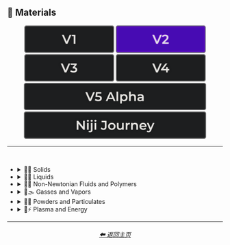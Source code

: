 <h2>🧱 Materials</h2>

<div align="center">

[<img src="/Images/Repo_Parts/Buttons/Version_Buttons/button_version_V1_inactive.webp?raw=true" alt="MidJourney V1" height="64" />](/Pages/MJ_V1/Style_Pages/Sphere/Materials.md)
[<img src="/Images/Repo_Parts/Buttons/Version_Buttons/button_version_V2_active.webp?raw=true" alt="MidJourney V2" height="64" />](/Pages/MJ_V2/Style_Pages/Sphere/Materials.md)
[<img src="/Images/Repo_Parts/Buttons/Version_Buttons/button_version_V3_inactive.webp?raw=true" alt="MidJourney V3" height="64" />](/Pages/MJ_V3/Style_Pages/Sphere/Materials.md)
[<img src="/Images/Repo_Parts/Buttons/Version_Buttons/button_version_V4_inactive.webp?raw=true" alt="MidJourney V4" height="64" />](/Pages/MJ_V4/Style_Pages/Just_The_Style/Materials.md)
<br>
[<img src="/Images/Repo_Parts/Buttons/Version_Buttons/button_version_V5_Alpha_inactive_half.webp?raw=true" alt="MidJourney V5" height="64" />](/Pages/MJ_V5/Style_Pages/Just_The_Style/Materials.md)
[<img src="/Images/Repo_Parts/Buttons/Version_Buttons/button_version_niji_inactive_half.webp?raw=true" alt="Niji Journey" height="64" />](/Pages/Niji_Journey/Style_Pages/Materials.md)

</div>

<hr>
<br>


- <details><summary>🧱💎 Solids</summary><p>

  - <details><summary>🧱🌳 Wood and Paper</summary><p><div align="center">

	| Wooden |
	| :-: |
	| <img src="/Images/MJ_V2/MidJourney_Styles_(sphere)/sphere_wooden.webp?raw=true" width="256" /> |

	<br>

	| Plywood | Particle-Board | Hardboard |
	| :-: | :-: | :-: |
	| <img src="/Images/MJ_V2/MidJourney_Styles_(sphere)/sphere_Plywood.webp?raw=true" width="256" /> | <img src="/Images/MJ_V2/MidJourney_Styles_(sphere)/sphere_Particle-Board.webp?raw=true" width="256" /> | <img src="/Images/MJ_V2/MidJourney_Styles_(sphere)/Wave_14/sphere_Hardboard.webp?raw=true" width="256" /> |

	<br>
	
	| Lumber | Planks | Wooden Planks |
	| :-: | :-: | :-: |
	| <img src="/Images/MJ_V2/MidJourney_Styles_(sphere)/sphere_Lumber.webp?raw=true" width="256" /> | <img src="/Images/MJ_V2/MidJourney_Styles_(sphere)/sphere_Planks.webp?raw=true" width="256" /> | <img src="/Images/MJ_V2/MidJourney_Styles_(sphere)/sphere_WoodenPlanks.webp?raw=true" width="256" /> |

	<br>
	
	| Cork | Sawdust | Nailed-Wood |
	| :-: | :-: | :-: |
	| <img src="/Images/MJ_V2/MidJourney_Styles_(sphere)/sphere_Cork.webp?raw=true" width="256" /> | <img src="/Images/MJ_V2/MidJourney_Styles_(sphere)/sphere_Sawdust.webp?raw=true" width="256" /> | <img src="/Images/MJ_V2/MidJourney_Styles_(sphere)/sphere_Nailed-Wood.webp?raw=true" width="256" /> |
	
	<br>

	| Wood Veneer | Spalting | Petrified Wood |
	| :-: | :-: | :-: |
	| <img src="/Images/MJ_V2/MidJourney_Styles_(sphere)/sphere_Wood_Veneer.webp?raw=true" width="256" /> | <img src="/Images/MJ_V2/MidJourney_Styles_(sphere)/Wave_11/sphere_Spalting.webp?raw=true" width="256" /> | <img src="/Images/MJ_V2/MidJourney_Styles_(sphere)/Wave_12/sphere_Petrified_Wood.webp?raw=true" width="256" /> |

	<br>
	
	| Oak-Wood | Maple-Wood | Acacia-Wood |
	| :-: | :-: | :-: |
	| <img src="/Images/MJ_V2/MidJourney_Styles_(sphere)/sphere_Oak-Wood.webp?raw=true" width="256" /> | <img src="/Images/MJ_V2/MidJourney_Styles_(sphere)/sphere_Maple-Wood.webp?raw=true" width="256" /> | <img src="/Images/MJ_V2/MidJourney_Styles_(sphere)/sphere_Acacia-Wood.webp?raw=true" width="256" /> |
	
	<br>
	
	| Pine-Wood | Cherry-Wood | Birch-Wood |
	| :-: | :-: | :-: |
	| <img src="/Images/MJ_V2/MidJourney_Styles_(sphere)/sphere_Pine-Wood.webp?raw=true" width="256" /> | <img src="/Images/MJ_V2/MidJourney_Styles_(sphere)/sphere_Cherry-Wood.webp?raw=true" width="256" /> | <img src="/Images/MJ_V2/MidJourney_Styles_(sphere)/sphere_Birch-Wood.webp?raw=true" width="256" /> |

	<br>
	
	| Cedar-Wood | Wood-Stain | Wooden Fence |
	| :-: | :-: | :-: |
	| <img src="/Images/MJ_V2/MidJourney_Styles_(sphere)/sphere_Cedar-Wood.webp?raw=true" width="256" /> | <img src="/Images/MJ_V2/MidJourney_Styles_(sphere)/sphere_Wood-Stain.webp?raw=true" width="256" /> | <img src="/Images/MJ_V2/MidJourney_Styles_(sphere)/sphere_WoodenFence.webp?raw=true" width="256" /> |
	
	<br>
	
	| Fiber-Reinforced Composite | Containerboard |
	| :-: | :-: |
	| <img src="/Images/MJ_V2/MidJourney_Styles_(sphere)/Wave_11/sphere_Fiber-Reinforced_Composite.webp?raw=true" width="256" /> | <img src="/Images/MJ_V2/MidJourney_Styles_(sphere)/Wave_11/sphere_Containerboard.webp?raw=true" width="256" /> |

	<br>
	
	| Cardboard | Corrugated Fiberboard | Paperboard |
	| :-: | :-: | :-: |
	| <img src="/Images/MJ_V2/MidJourney_Styles_(sphere)/sphere_Cardboard.webp?raw=true" width="256" /> | <img src="/Images/MJ_V2/MidJourney_Styles_(sphere)/sphere_CorrugatedFiberboard.webp?raw=true" width="256" /> | <img src="/Images/MJ_V2/MidJourney_Styles_(sphere)/sphere_Paperboard.webp?raw=true" width="256" /> |

	<br>
	
	| Cardstock | Paper | Construction Paper |
	| :-: | :-: | :-: |
	| <img src="/Images/MJ_V2/MidJourney_Styles_(sphere)/sphere_Cardstock.webp?raw=true" width="256" /> | <img src="/Images/MJ_V2/MidJourney_Styles_(sphere)/sphere_paper.webp?raw=true" width="256" /> | <img src="/Images/MJ_V2/MidJourney_Styles_(sphere)/sphere_ConstructionPaper.webp?raw=true" width="256" /> |

	<br>

	| Tracing Paper | Glassine | Post-it Note |
	| :-: | :-: | :-: |
	| <img src="/Images/MJ_V2/MidJourney_Styles_(sphere)/Wave_9/sphere_Tracing_Paper.webp?raw=true" width="256" /> | <img src="/Images/MJ_V2/MidJourney_Styles_(sphere)/Wave_9/sphere_Glassine.webp?raw=true" width="256" /> | <img src="/Images/MJ_V2/MidJourney_Styles_(sphere)/Wave_11/sphere_Post-it_Note.webp?raw=true" width="256" /> |

	<br>
	
	| Tissue Paper | Graph Paper | Kraft Paper |
	| :-: | :-: | :-: |
	| <img src="/Images/MJ_V2/MidJourney_Styles_(sphere)/sphere_TissuePaper.webp?raw=true" width="256" /> | <img src="/Images/MJ_V2/MidJourney_Styles_(sphere)/sphere_GraphPaper.webp?raw=true" width="256" /> | <img src="/Images/MJ_V2/MidJourney_Styles_(sphere)/sphere_KraftPaper.webp?raw=true" width="256" /> |

	<br>

	| Tissue | Tissues |
	| :-: | :-: |
	| <img src="/Images/MJ_V2/MidJourney_Styles_(sphere)/Wave_9/sphere_Tissue.webp?raw=true" width="256" /> | <img src="/Images/MJ_V2/MidJourney_Styles_(sphere)/Wave_9/sphere_Tissues.webp?raw=true" width="256" /> |

	<br>

	| Wove Paper | Ingres Paper | Lokta Paper |
	| :-: | :-: | :-: |
	| <img src="/Images/MJ_V2/MidJourney_Styles_(sphere)/Wave_9/sphere_Wove_Paper.webp?raw=true" width="256" /> | <img src="/Images/MJ_V2/MidJourney_Styles_(sphere)/Wave_9/sphere_Ingres_Paper.webp?raw=true" width="256" /> | <img src="/Images/MJ_V2/MidJourney_Styles_(sphere)/Wave_9/sphere_Lokta_Paper.webp?raw=true" width="256" /> |

	<br>
	
	| Washi | Wasli | Vellum |
	| :-: | :-: | :-: |
	| <img src="/Images/MJ_V2/MidJourney_Styles_(sphere)/sphere_Washi.webp?raw=true" width="256" /> | <img src="/Images/MJ_V2/MidJourney_Styles_(sphere)/sphere_Wasli.webp?raw=true" width="256" /> | <img src="/Images/MJ_V2/MidJourney_Styles_(sphere)/Wave_14/sphere_Vellum.webp?raw=true" width="256" /> |

	<br>
	
	| Papyrus | Ancient Egyptian Papyri |
	| :-: | :-: |
	| <img src="/Images/MJ_V2/MidJourney_Styles_(sphere)/sphere_Papyrus.webp?raw=true" width="256" /> | <img src="/Images/MJ_V2/MidJourney_Styles_(sphere)/Wave_12/sphere_Ancient_Egyptian_Papyri.webp?raw=true" width="256" /> |

	<br>

	| Manuscript Paper | Medieval Parchment |
	| :-: | :-: |
	| <img src="/Images/MJ_V2/MidJourney_Styles_(sphere)/sphere_ManuscriptPaper.webp?raw=true" width="256" /> | <img src="/Images/MJ_V2/MidJourney_Styles_(sphere)/sphere_Medieval_Parchment.webp?raw=true" width="256" /> |

	<br>
	
	| Wrapping Paper | Parchment | Parchment Paper |
	| :-: | :-: | :-: |
	| <img src="/Images/MJ_V2/MidJourney_Styles_(sphere)/sphere_WrappingPaper.webp?raw=true" width="256" /> | <img src="/Images/MJ_V2/MidJourney_Styles_(sphere)/sphere_Parchment.webp?raw=true" width="256" /> | <img src="/Images/MJ_V2/MidJourney_Styles_(sphere)/sphere_ParchmentPaper.webp?raw=true" width="256" /> |

	<br>
	
	| Toilet Paper | Paper Towel |
	| :-: | :-: |
	| <img src="/Images/MJ_V2/MidJourney_Styles_(sphere)/sphere_ToiletPaper.webp?raw=true" width="256" /> | <img src="/Images/MJ_V2/MidJourney_Styles_(sphere)/sphere_PaperTowel.webp?raw=true" width="256" /> |

	<br>
	
	| Manila Paper | Manila Folder | Envelope |
	| :-: | :-: | :-: |
	| <img src="/Images/MJ_V2/MidJourney_Styles_(sphere)/sphere_ManilaPaper.webp?raw=true" width="256" /> | <img src="/Images/MJ_V2/MidJourney_Styles_(sphere)/sphere_Manilafolder.webp?raw=true" width="256" /> | <img src="/Images/MJ_V2/MidJourney_Styles_(sphere)/sphere_Envelope.webp?raw=true" width="256" /> |

	<br>
	
	| Security Paper | Rolling Paper | Cotton Paper |
	| :-: | :-: | :-: |
	| <img src="/Images/MJ_V2/MidJourney_Styles_(sphere)/sphere_Security_Paper.webp?raw=true" width="256" /> | <img src="/Images/MJ_V2/MidJourney_Styles_(sphere)/sphere_Rolling_Paper.webp?raw=true" width="256" /> | <img src="/Images/MJ_V2/MidJourney_Styles_(sphere)/sphere_Cotton_Paper.webp?raw=true" width="256" /> |

	<br>
	
	| Hemp Fiber | Hemp Paper | Cellulose |
	| :-: | :-: | :-: |
	| <img src="/Images/MJ_V2/MidJourney_Styles_(sphere)/sphere_HempFiber.webp?raw=true" width="256" /> | <img src="/Images/MJ_V2/MidJourney_Styles_(sphere)/sphere_HempPaper.webp?raw=true" width="256" /> | <img src="/Images/MJ_V2/MidJourney_Styles_(sphere)/sphere_Cellulose.webp?raw=true" width="256" /> |

	<br>
	
	| Plastic-Coated Paper | Tar Paper |
	| :-: | :-: |
	| <img src="/Images/MJ_V2/MidJourney_Styles_(sphere)/sphere_Plastic-CoatedPaper.webp?raw=true" width="256" /> | <img src="/Images/MJ_V2/MidJourney_Styles_(sphere)/sphere_TarPaper.webp?raw=true" width="256" /> |

	| Greaseproof Paper | Seed Paper |
	| :-: | :-: |
	| <img src="/Images/MJ_V2/MidJourney_Styles_(sphere)/Wave_9/sphere_Greaseproof_Paper.webp?raw=true" width="256" /> | <img src="/Images/MJ_V2/MidJourney_Styles_(sphere)/Wave_9/sphere_Seed_Paper.webp?raw=true" width="256" /> |

	</div></p></details>

  - <details><summary>🧱⛱ Soils</summary><p><div align="center">

	| Soil | Dirt | Clay |
	| :-: | :-: | :-: |
	| <img src="/Images/MJ_V2/MidJourney_Styles_(sphere)/sphere_Soil.webp?raw=true" width="256" /> | <img src="/Images/MJ_V2/MidJourney_Styles_(sphere)/sphere_Dirt.webp?raw=true" width="256" /> | <img src="/Images/MJ_V2/MidJourney_Styles_(sphere)/sphere_clay.webp?raw=true" width="256" /> | 
	
	<br>
	
	| Mud | Mud Brick | Dust |
	| :-: | :-: | :-: |
	| <img src="/Images/MJ_V2/MidJourney_Styles_(sphere)/sphere_Mud.webp?raw=true" width="256" /> | <img src="/Images/MJ_V2/MidJourney_Styles_(sphere)/sphere_mudbrick.webp?raw=true" width="256" /> | <img src="/Images/MJ_V2/MidJourney_Styles_(sphere)/sphere_Dust.webp?raw=true" width="256" /> |
	
	<br>
	
	| Sand | Gravel | Silt |
	| :-: | :-: | :-: |
	| <img src="/Images/MJ_V2/MidJourney_Styles_(sphere)/sphere_Sand.webp?raw=true" width="256" /> | <img src="/Images/MJ_V2/MidJourney_Styles_(sphere)/sphere_Gravel.webp?raw=true" width="256" /> | <img src="/Images/MJ_V2/MidJourney_Styles_(sphere)/sphere_Silt.webp?raw=true" width="256" /> |
	
	<br>
	
	| Sandpaper | Podzol | Spodosol |
	| :-: | :-: | :-: |
	| <img src="/Images/MJ_V2/MidJourney_Styles_(sphere)/sphere_Sandpaper.webp?raw=true" width="256" /> | <img src="/Images/MJ_V2/MidJourney_Styles_(sphere)/sphere_Podzol.webp?raw=true" width="256" /> | <img src="/Images/MJ_V2/MidJourney_Styles_(sphere)/sphere_Spodosol.webp?raw=true" width="256" /> |

	<br>

	| Kaolinite |
	| :-: |
	| <img src="/Images/MJ_V2/MidJourney_Styles_(sphere)/Wave_9/sphere_Kaolinite.webp?raw=true" width="256" /> |

	</div></p></details>


  - <details><summary>🧱⛏ Stone and Minerals</summary><p><div align="center">

	| Stone | Cobblestone | Pebbles |
	| :-: | :-: | :-: |
	| <img src="/Images/MJ_V2/MidJourney_Styles_(sphere)/sphere_stone.webp?raw=true" width="256" /> | <img src="/Images/MJ_V2/MidJourney_Styles_(sphere)/sphere_Cobblestone.webp?raw=true" width="256" /> | <img src="/Images/MJ_V2/MidJourney_Styles_(sphere)/sphere_Pebbles.webp?raw=true" width="256" /> |
	
	<br>
	
	| Rock | Rocky | Bedrock |
	| :-: | :-: | :-: |
	| <img src="/Images/MJ_V2/MidJourney_Styles_(sphere)/sphere_Rock.webp?raw=true" width="256" /> | <img src="/Images/MJ_V2/MidJourney_Styles_(sphere)/sphere_Rocky.webp?raw=true" width="256" /> | <img src="/Images/MJ_V2/MidJourney_Styles_(sphere)/sphere_Bedrock.webp?raw=true" width="256" /> |
	
	<br>
	
	| Sandstone | Basalt | Flint |
	| :-: | :-: | :-: |
	| <img src="/Images/MJ_V2/MidJourney_Styles_(sphere)/sphere_Sandstone.webp?raw=true" width="256" /> | <img src="/Images/MJ_V2/MidJourney_Styles_(sphere)/sphere_Basalt.webp?raw=true" width="256" /> | <img src="/Images/MJ_V2/MidJourney_Styles_(sphere)/sphere_Flint.webp?raw=true" width="256" /> |
	
	<br>
	
	| Marble | Gypsum | Borax |
	| :-: | :-: | :-: |
	| <img src="/Images/MJ_V2/MidJourney_Styles_(sphere)/sphere_marble.webp?raw=true" width="256" /> | <img src="/Images/MJ_V2/MidJourney_Styles_(sphere)/sphere_Gypsum.webp?raw=true" width="256" /> | <img src="/Images/MJ_V2/MidJourney_Styles_(sphere)/sphere_Borax.webp?raw=true" width="256" /> |
	
	<br>
	
	| Granite | Diorite | Andesite |
	| :-: | :-: | :-: |
	| <img src="/Images/MJ_V2/MidJourney_Styles_(sphere)/sphere_granite.webp?raw=true" width="256" /> | <img src="/Images/MJ_V2/MidJourney_Styles_(sphere)/sphere_Diorite.webp?raw=true" width="256" /> | <img src="/Images/MJ_V2/MidJourney_Styles_(sphere)/sphere_Andesite.webp?raw=true" width="256" /> |
	
	<br>
	
	| Mineral |
	| :-: |
	| <img src="/Images/MJ_V2/MidJourney_Styles_(sphere)/Wave_13/sphere_Mineral.webp?raw=true" width="256" /> |

	<br>
	
	| Coal | Sulfur | Slag |
	| :-: | :-: | :-: |
	| <img src="/Images/MJ_V2/MidJourney_Styles_(sphere)/sphere_Coal.webp?raw=true" width="256" /> | <img src="/Images/MJ_V2/MidJourney_Styles_(sphere)/sphere_Sulfur.webp?raw=true" width="256" /> | <img src="/Images/MJ_V2/MidJourney_Styles_(sphere)/sphere_Slag.webp?raw=true" width="256" /> |
	
	<br>

	| Slate | Limestone | Sodalime |
	| :-: | :-: | :-: |
	| <img src="/Images/MJ_V2/MidJourney_Styles_(sphere)/Wave_11/sphere_Slate.webp?raw=true" width="256" /> | <img src="/Images/MJ_V2/MidJourney_Styles_(sphere)/Wave_11/sphere_Limestone.webp?raw=true" width="256" /> | <img src="/Images/MJ_V2/MidJourney_Styles_(sphere)/Wave_11/sphere_Sodalime.webp?raw=true" width="256" /> |
	
	<br>
	
	| Quartzite | Travertine | Minium |
	| :-: | :-: | :-: |
	| <img src="/Images/MJ_V2/MidJourney_Styles_(sphere)/Wave_11/sphere_Quartzite.webp?raw=true" width="256" /> | <img src="/Images/MJ_V2/MidJourney_Styles_(sphere)/Wave_11/sphere_Travertine.webp?raw=true" width="256" /> | <img src="/Images/MJ_V2/MidJourney_Styles_(sphere)/Wave_11/sphere_Minium.webp?raw=true" width="256" /> |
	
	<br>
	
	| Chert | Fulgurite | Geyserite |
	| :-: | :-: | :-: |
	| <img src="/Images/MJ_V2/MidJourney_Styles_(sphere)/Wave_11/sphere_Chert.webp?raw=true" width="256" /> | <img src="/Images/MJ_V2/MidJourney_Styles_(sphere)/Wave_11/sphere_Fulgurite.webp?raw=true" width="256" /> | <img src="/Images/MJ_V2/MidJourney_Styles_(sphere)/Wave_11/sphere_Geyserite.webp?raw=true" width="256" /> |
	
	<br>
	
	| Carbon Fiber | Graphene | Carbon Nanotubes |
	| :-: | :-: | :-: |
	| <img src="/Images/MJ_V2/MidJourney_Styles_(sphere)/sphere_Carbonfiber.webp?raw=true" width="256" /> | <img src="/Images/MJ_V2/MidJourney_Styles_(sphere)/sphere_Graphene.webp?raw=true" width="256" /> | <img src="/Images/MJ_V2/MidJourney_Styles_(sphere)/sphere_CarbonNanotubes.webp?raw=true" width="256" /> |

	<br>
	
	| Concrete | Hempcrete | Sidewalk |
	| :-: | :-: | :-: |
	| <img src="/Images/MJ_V2/MidJourney_Styles_(sphere)/sphere_concrete.webp?raw=true" width="256" /> | <img src="/Images/MJ_V2/MidJourney_Styles_(sphere)/sphere_Hempcrete.webp?raw=true" width="256" /> | <img src="/Images/MJ_V2/MidJourney_Styles_(sphere)/sphere_Sidewalk.webp?raw=true" width="256" /> |

	<br>
	
	| Asphalt | Road | Stone Tablet |
	| :-: | :-: | :-: |
	| <img src="/Images/MJ_V2/MidJourney_Styles_(sphere)/sphere_Asphalt.webp?raw=true" width="256" /> | <img src="/Images/MJ_V2/MidJourney_Styles_(sphere)/sphere_Road.webp?raw=true" width="256" /> | <img src="/Images/MJ_V2/MidJourney_Styles_(sphere)/Wave_9/sphere_Stone_Tablet.webp?raw=true" width="256" /> |

	<br>
	
	| Brick | Terracotta | Pottery |
	| :-: | :-: | :-: |
	| <img src="/Images/MJ_V2/MidJourney_Styles_(sphere)/sphere_brick.webp?raw=true" width="256" /> | <img src="/Images/MJ_V2/MidJourney_Styles_(sphere)/sphere_Terracotta.webp?raw=true" width="256" /> | <img src="/Images/MJ_V2/MidJourney_Styles_(sphere)/sphere_pottery.webp?raw=true" width="256" /> |
	
	<br>
	
	| Ceramic | Enamel | Tile |
	| :-: | :-: | :-: |
	| <img src="/Images/MJ_V2/MidJourney_Styles_(sphere)/sphere_ceramic.webp?raw=true" width="256" /> | <img src="/Images/MJ_V2/MidJourney_Styles_(sphere)/sphere_enamel.webp?raw=true" width="256" /> | <img src="/Images/MJ_V2/MidJourney_Styles_(sphere)/sphere_tile.webp?raw=true" width="256" /> |
	
	<br>
	
	| Sheetrock | Plaster | Asbestos |
	| :-: | :-: | :-: |
	| <img src="/Images/MJ_V2/MidJourney_Styles_(sphere)/sphere_Sheetrock.webp?raw=true" width="256" /> | <img src="/Images/MJ_V2/MidJourney_Styles_(sphere)/sphere_Plaster.webp?raw=true" width="256" /> | <img src="/Images/MJ_V2/MidJourney_Styles_(sphere)/sphere_Asbestos.webp?raw=true" width="256" /> |

	<br>
	
	| Vermiculite | Perlite | Fossil |
	| :-: | :-: | :-: |
	| <img src="/Images/MJ_V2/MidJourney_Styles_(sphere)/sphere_Vermiculite.webp?raw=true" width="256" /> | <img src="/Images/MJ_V2/MidJourney_Styles_(sphere)/sphere_Perlite.webp?raw=true" width="256" /> | <img src="/Images/MJ_V2/MidJourney_Styles_(sphere)/Wave_11/sphere_Fossil.webp?raw=true" width="256" /> |

	</div></p></details>


  - <details><summary>🧱🔩 Metal</summary><p><div align="center">

	| Metallic | Metal | Liquid Metal |
	| :-: | :-: | :-: |
	| <img src="/Images/MJ_V2/MidJourney_Styles_(sphere)/sphere_metallic.webp?raw=true" width="256" /> | <img src="/Images/MJ_V2/MidJourney_Styles_(sphere)/sphere_metal.webp?raw=true" width="256" /> | <img src="/Images/MJ_V2/MidJourney_Styles_(sphere)/sphere_Liquid_Metal.webp?raw=true" width="256" /> |
	
	<br>
	
	| Foil | Rusty | Tarnish |
	| :-: | :-: | :-: |
	| <img src="/Images/MJ_V2/MidJourney_Styles_(sphere)/sphere_Foil.webp?raw=true" width="256" /> | <img src="/Images/MJ_V2/MidJourney_Styles_(sphere)/sphere_Rusty.webp?raw=true" width="256" /> | <img src="/Images/MJ_V2/MidJourney_Styles_(sphere)/Wave_10/sphere_Tarnish.webp?raw=true" width="256" /> |
	
	<br>
	
	| Pewter | Copper | Tin |
	| :-: | :-: | :-: |
	| <img src="/Images/MJ_V2/MidJourney_Styles_(sphere)/sphere_pewter.webp?raw=true" width="256" /> | <img src="/Images/MJ_V2/MidJourney_Styles_(sphere)/sphere_copper.webp?raw=true" width="256" /> | <img src="/Images/MJ_V2/MidJourney_Styles_(sphere)/sphere_tin.webp?raw=true" width="256" /> |
	
	<br>
	
	| Aluminum | Brushed Aluminum |
	| :-: | :-: |
	| <img src="/Images/MJ_V2/MidJourney_Styles_(sphere)/sphere_aluminum.webp?raw=true" width="256" /> | <img src="/Images/MJ_V2/MidJourney_Styles_(sphere)/sphere_BrushedAluminum.webp?raw=true" width="256" /> |
	
	<br>

	| Bronze | Brass | Tarnished Brass |
	| :-: | :-: | :-: |
	| <img src="/Images/MJ_V2/MidJourney_Styles_(sphere)/sphere_bronze.webp?raw=true" width="256" /> | <img src="/Images/MJ_V2/MidJourney_Styles_(sphere)/sphere_brass.webp?raw=true" width="256" /> | <img src="/Images/MJ_V2/MidJourney_Styles_(sphere)/Wave_10/sphere_Tarnished_Brass.webp?raw=true" width="256" /> |
	
	<br>
	
	| Iron | Wrought Iron | Damascus |
	| :-: | :-: | :-: |
	| <img src="/Images/MJ_V2/MidJourney_Styles_(sphere)/sphere_iron.webp?raw=true" width="256" /> | <img src="/Images/MJ_V2/MidJourney_Styles_(sphere)/sphere_Wrought_Iron.webp?raw=true" width="256" /> | <img src="/Images/MJ_V2/MidJourney_Styles_(sphere)/sphere_Damascus.webp?raw=true" width="256" /> |
	
	<br>
	
	| Steel | Stainless Steel | Damascus Steel |
	| :-: | :-: | :-: |
	| <img src="/Images/MJ_V2/MidJourney_Styles_(sphere)/sphere_steel.webp?raw=true" width="256" /> | <img src="/Images/MJ_V2/MidJourney_Styles_(sphere)/sphere_StainlessSteel.webp?raw=true" width="256" /> | <img src="/Images/MJ_V2/MidJourney_Styles_(sphere)/sphere_DamascusSteel.webp?raw=true" width="256" /> |
	
	<br>
	
	| Titanium | Anodized Titanium | Damascus Titanium |
	| :-: | :-: | :-: |
	| <img src="/Images/MJ_V2/MidJourney_Styles_(sphere)/sphere_Titanium.webp?raw=true" width="256" /> | <img src="/Images/MJ_V2/MidJourney_Styles_(sphere)/sphere_AnodizedTitanium.webp?raw=true" width="256" /> | <img src="/Images/MJ_V2/MidJourney_Styles_(sphere)/sphere_DamascusTitanium.webp?raw=true" width="256" /> |

	<br>
	
	| Silver | Sterling Silver | Sterling |
	| :-: | :-: | :-: |
	| <img src="/Images/MJ_V2/MidJourney_Styles_(sphere)/sphere_silver.webp?raw=true" width="256" /> | <img src="/Images/MJ_V2/MidJourney_Styles_(sphere)/sphere_SterlingSilver.webp?raw=true" width="256" /> | <img src="/Images/MJ_V2/MidJourney_Styles_(sphere)/sphere_Sterling.webp?raw=true" width="256" /> |
	
	<br>

	| Tarnished Silver |
	| :-: |
	| <img src="/Images/MJ_V2/MidJourney_Styles_(sphere)/Wave_10/sphere_Tarnished_Silver.webp?raw=true" width="256" /> |
	
	<br>

	| Gold | Rose-Gold | Tarnished Gold |
	| :-: | :-: | :-: |
	| <img src="/Images/MJ_V2/MidJourney_Styles_(sphere)/sphere_gold.webp?raw=true" width="256" /> | <img src="/Images/MJ_V2/MidJourney_Styles_(sphere)/sphere_Rose-Gold.webp?raw=true" width="256" /> | <img src="/Images/MJ_V2/MidJourney_Styles_(sphere)/Wave_10/sphere_Tarnished_Gold.webp?raw=true" width="256" /> |
	
	<br>

	| Platinum |
	| :-: |
	| <img src="/Images/MJ_V2/MidJourney_Styles_(sphere)/sphere_platinum.webp?raw=true" width="256" /> |

	<br>
	
	| Chromium | Chrome |
	| :-: | :-: |
	| <img src="/Images/MJ_V2/MidJourney_Styles_(sphere)/sphere_Chromium.webp?raw=true" width="256" /> | <img src="/Images/MJ_V2/MidJourney_Styles_(sphere)/sphere_Chrome.webp?raw=true" width="256" /> |

	<br>

	| Bismuth | Bismuth Crystals |
	| :-: | :-: |
	| <img src="/Images/MJ_V2/MidJourney_Styles_(sphere)/Wave_10/sphere_Bismuth.webp?raw=true" width="256" /> | <img src="/Images/MJ_V2/MidJourney_Styles_(sphere)/Wave_10/sphere_Bismuth_Crystals.webp?raw=true" width="256" /> |
	
	<br>

	| Liquid Bismuth | Melted Bismuth |
	| :-: | :-: |
	| <img src="/Images/MJ_V2/MidJourney_Styles_(sphere)/Wave_12/sphere_Liquid_Bismuth.webp?raw=true" width="256" /> | <img src="/Images/MJ_V2/MidJourney_Styles_(sphere)/Wave_12/sphere_Melted_Bismuth.webp?raw=true" width="256" /> |
	
	<br>

	| Mercury | Mercury Metal |
	| :-: | :-: |
	| <img src="/Images/MJ_V2/MidJourney_Styles_(sphere)/sphere_Mercury.webp?raw=true" width="256" /> | <img src="/Images/MJ_V2/MidJourney_Styles_(sphere)/sphere_MercuryMetal.webp?raw=true" width="256" /> |
	
	<br>
	
	| Molten Mercury | Molten Mercury Metal |
	| :-: | :-: |
	| <img src="/Images/MJ_V2/MidJourney_Styles_(sphere)/sphere_MoltenMercury.webp?raw=true" width="256" /> | <img src="/Images/MJ_V2/MidJourney_Styles_(sphere)/sphere_MoltenMercuryMetal.webp?raw=true" width="256" /> |
	
	<br>
	
	| Gallium | Melted Gallium |
	| :-: | :-: |
	| <img src="/Images/MJ_V2/MidJourney_Styles_(sphere)/sphere_Gallium.webp?raw=true" width="256" /> | <img src="/Images/MJ_V2/MidJourney_Styles_(sphere)/Wave_9/sphere_Melted_Gallium.webp?raw=true" width="256" /> |

	<br>

	| Indium | Melted Indium |
	| :-: | :-: |
	| <img src="/Images/MJ_V2/MidJourney_Styles_(sphere)/Wave_9/sphere_Indium.webp?raw=true" width="256" /> | <img src="/Images/MJ_V2/MidJourney_Styles_(sphere)/Wave_9/sphere_Melted_Indium.webp?raw=true" width="256" /> |

	<br>

	| Magnesium | Zinc |
	| :-: | :-: |
	| <img src="/Images/MJ_V2/MidJourney_Styles_(sphere)/sphere_Magnesium.webp?raw=true" width="256" /> | <img src="/Images/MJ_V2/MidJourney_Styles_(sphere)/sphere_Zinc.webp?raw=true" width="256" /> |

	<br>
	
	| Lead | Tungsten | Cobalt |
	| :-: | :-: | :-: |
	| <img src="/Images/MJ_V2/MidJourney_Styles_(sphere)/sphere_Lead.webp?raw=true" width="256" /> | <img src="/Images/MJ_V2/MidJourney_Styles_(sphere)/sphere_Tungsten.webp?raw=true" width="256" /> | <img src="/Images/MJ_V2/MidJourney_Styles_(sphere)/sphere_Cobalt.webp?raw=true" width="256" /> |
	
	<br>
	
	| Zirconium | Cubic Zirconium |
	| :-: | :-: |
	| <img src="/Images/MJ_V2/MidJourney_Styles_(sphere)/sphere_Zirconium.webp?raw=true" width="256" /> | <img src="/Images/MJ_V2/MidJourney_Styles_(sphere)/sphere_CubicZirconium.webp?raw=true" width="256" /> |
	
	<br>
	
	| Sodium | Potassium | Uranium |
	| :-: | :-: | :-: |
	| <img src="/Images/MJ_V2/MidJourney_Styles_(sphere)/sphere_Sodium.webp?raw=true" width="256" /> | <img src="/Images/MJ_V2/MidJourney_Styles_(sphere)/sphere_Potassium.webp?raw=true" width="256" /> | <img src="/Images/MJ_V2/MidJourney_Styles_(sphere)/sphere_Uranium.webp?raw=true" width="256" /> |

	<br>
	
	| Constantan | Hepatizon | Nichrome |
	| :-: | :-: | :-: |
	| <img src="/Images/MJ_V2/MidJourney_Styles_(sphere)/sphere_Constantan.webp?raw=true" width="256" /> | <img src="/Images/MJ_V2/MidJourney_Styles_(sphere)/sphere_Hepatizon.webp?raw=true" width="256" /> | <img src="/Images/MJ_V2/MidJourney_Styles_(sphere)/sphere_Nichrome.webp?raw=true" width="256" /> |
	
	<br>
	
	| Iron Filings | Copper-Sulfate | Metal Foam |
	| :-: | :-: | :-: |
	| <img src="/Images/MJ_V2/MidJourney_Styles_(sphere)/sphere_IronFilings.webp?raw=true" width="256" /> | <img src="/Images/MJ_V2/MidJourney_Styles_(sphere)/sphere_Copper-Sulfate.webp?raw=true" width="256" /> | <img src="/Images/MJ_V2/MidJourney_Styles_(sphere)/sphere_MetalFoam.webp?raw=true" width="256" /> |
	
	<br>
	
	| Solder | Metallic Fiber | Armature Wire |
	| :-: | :-: | :-: |
	| <img src="/Images/MJ_V2/MidJourney_Styles_(sphere)/sphere_Solder.webp?raw=true" width="256" /> | <img src="/Images/MJ_V2/MidJourney_Styles_(sphere)/sphere_MetallicFiber.webp?raw=true" width="256" /> | <img src="/Images/MJ_V2/MidJourney_Styles_(sphere)/sphere_ArmatureWire.webp?raw=true" width="256" /> |

	<br>

	| Chain | Chain-Link |
	| :-: | :-: |
	| <img src="/Images/MJ_V2/MidJourney_Styles_(sphere)/sphere_Chain.webp?raw=true" width="256" /> | <img src="/Images/MJ_V2/MidJourney_Styles_(sphere)/sphere_Chain-Link.webp?raw=true" width="256" /> |
	
	<br>
	
	| Barbwire |
	| :-: |
	| <img src="/Images/MJ_V2/MidJourney_Styles_(sphere)/sphere_Barbwire.webp?raw=true" width="256" /> |

	<br>

	| Fence | Chicken Wire | Chain-Link Fence |
	| :-: | :-: | :-: |
	| <img src="/Images/MJ_V2/MidJourney_Styles_(sphere)/sphere_Fence.webp?raw=true" width="256" /> | <img src="/Images/MJ_V2/MidJourney_Styles_(sphere)/sphere_ChickenWire.webp?raw=true" width="256" /> | <img src="/Images/MJ_V2/MidJourney_Styles_(sphere)/sphere_Chain-LinkFence.webp?raw=true" width="256" /> |


	</div></p></details>


  - <details><summary>🧱💎 Glass and Crystal</summary><p><div align="center">

	| Glassy | Stained Glass | Stained Glass Windows |
	| :-: | :-: | :-: |
	| <img src="/Images/MJ_V2/MidJourney_Styles_(sphere)/sphere_glassy.webp?raw=true" width="256" /> | <img src="/Images/MJ_V2/MidJourney_Styles_(sphere)/sphere_stainedglass.webp?raw=true" width="256" /> | <img src="/Images/MJ_V2/MidJourney_Styles_(sphere)/sphere_StainedGlassWindows.webp?raw=true" width="256" /> |
	
	<br>
	
	| Seaglass | Obsidian |
	| :-: | :-: |
	| <img src="/Images/MJ_V2/MidJourney_Styles_(sphere)/sphere_Seaglass.webp?raw=true" width="256" /> | <img src="/Images/MJ_V2/MidJourney_Styles_(sphere)/sphere_Obsidian.webp?raw=true" width="256" /> |
	
	<br>

	| Mirror | Mirrored | Hall of Mirrors |
	| :-: | :-: | :-: |
	| <img src="/Images/MJ_V2/MidJourney_Styles_(sphere)/sphere_Mirror.webp?raw=true" width="256" /> | <img src="/Images/MJ_V2/MidJourney_Styles_(sphere)/sphere_Mirrored.webp?raw=true" width="256" /> | <img src="/Images/MJ_V2/MidJourney_Styles_(sphere)/sphere_Hall_of_Mirrors.webp?raw=true" width="256" /> |

	<br>
	
	| Fiberglass | Glass Fiber |
	| :-: | :-: |
	| <img src="/Images/MJ_V2/MidJourney_Styles_(sphere)/sphere_Fiberglass.webp?raw=true" width="256" /> | <img src="/Images/MJ_V2/MidJourney_Styles_(sphere)/sphere_GlassFiber.webp?raw=true" width="256" /> |
	
	<br>
	
	| Glass and Crystals | Crystalline | Borax Crystals |
	| :-: | :-: | :-: |
	| <img src="/Images/MJ_V2/MidJourney_Styles_(sphere)/sphere_GlassandCrystals.webp?raw=true" width="256" /> | <img src="/Images/MJ_V2/MidJourney_Styles_(sphere)/sphere_crystalline.webp?raw=true" width="256" /> | <img src="/Images/MJ_V2/MidJourney_Styles_(sphere)/sphere_BoraxCrystals.webp?raw=true" width="256" /> | 
	
	<br>

	| Diamond | Herkimer Diamond | Amethyst |
	| :-: | :-: | :-: |
	| <img src="/Images/MJ_V2/MidJourney_Styles_(sphere)/sphere_diamond.webp?raw=true" width="256" /> | <img src="/Images/MJ_V2/MidJourney_Styles_(sphere)/sphere_HerkimerDiamond.webp?raw=true" width="256" /> | <img src="/Images/MJ_V2/MidJourney_Styles_(sphere)/sphere_Amethyst.webp?raw=true" width="256" /> |

	<br>

	| Quartz | Smoky Quartz | Milky Quartz |
	| :-: | :-: | :-: |
	| <img src="/Images/MJ_V2/MidJourney_Styles_(sphere)/sphere_Quartz.webp?raw=true" width="256" /> | <img src="/Images/MJ_V2/MidJourney_Styles_(sphere)/sphere_SmokyQuartz.webp?raw=true" width="256" /> | <img src="/Images/MJ_V2/MidJourney_Styles_(sphere)/sphere_MilkyQuartz.webp?raw=true" width="256" /> |

	<br>

	| Rose Quartz | Rutilated Quartz | Sceptred Quartz |
	| :-: | :-: | :-: |
	| <img src="/Images/MJ_V2/MidJourney_Styles_(sphere)/sphere_RoseQuartz.webp?raw=true" width="256" /> | <img src="/Images/MJ_V2/MidJourney_Styles_(sphere)/sphere_RutilatedQuartz.webp?raw=true" width="256" /> | <img src="/Images/MJ_V2/MidJourney_Styles_(sphere)/sphere_SceptredQuartz.webp?raw=true" width="256" /> |

	<br>

	| Ruby | Sapphire | Emerald |
	| :-: | :-: | :-: |
	| <img src="/Images/MJ_V2/MidJourney_Styles_(sphere)/sphere_Ruby.webp?raw=true" width="256" /> | <img src="/Images/MJ_V2/MidJourney_Styles_(sphere)/sphere_Sapphire.webp?raw=true" width="256" /> | <img src="/Images/MJ_V2/MidJourney_Styles_(sphere)/sphere_Emerald.webp?raw=true" width="256" /> |

	<br>

	| Pearl | Citrine | Fluorite |
	| :-: | :-: | :-: |
	| <img src="/Images/MJ_V2/MidJourney_Styles_(sphere)/sphere_Pearl.webp?raw=true" width="256" /> | <img src="/Images/MJ_V2/MidJourney_Styles_(sphere)/sphere_Citrine.webp?raw=true" width="256" /> | <img src="/Images/MJ_V2/MidJourney_Styles_(sphere)/sphere_Fluorite.webp?raw=true" width="256" /> |

	<br>
	
	| Lapis Lazuli | Onyx | Selenite |
	| :-: | :-: | :-: |
	| <img src="/Images/MJ_V2/MidJourney_Styles_(sphere)/sphere_LapisLazuli.webp?raw=true" width="256" /> | <img src="/Images/MJ_V2/MidJourney_Styles_(sphere)/sphere_Onyx.webp?raw=true" width="256" /> | <img src="/Images/MJ_V2/MidJourney_Styles_(sphere)/sphere_Selenite.webp?raw=true" width="256" /> |
	
	<br>
	
	| Jasper | Opal | Opalite |
	| :-: | :-: | :-: |
	| <img src="/Images/MJ_V2/MidJourney_Styles_(sphere)/sphere_Jasper.webp?raw=true" width="256" /> | <img src="/Images/MJ_V2/MidJourney_Styles_(sphere)/sphere_Opal.webp?raw=true" width="256" /> | <img src="/Images/MJ_V2/MidJourney_Styles_(sphere)/sphere_Opalite.webp?raw=true" width="256" /> |
	
	<br>
	
	| Topaz | Agate | Carnelian |
	| :-: | :-: | :-: |
	| <img src="/Images/MJ_V2/MidJourney_Styles_(sphere)/sphere_Topaz.webp?raw=true" width="256" /> | <img src="/Images/MJ_V2/MidJourney_Styles_(sphere)/sphere_Agate.webp?raw=true" width="256" /> | <img src="/Images/MJ_V2/MidJourney_Styles_(sphere)/sphere_Carnelian.webp?raw=true" width="256" /> |
	
	<br>
	
	| Ametrine | Aventurine |
	| :-: | :-: |
	| <img src="/Images/MJ_V2/MidJourney_Styles_(sphere)/sphere_Ametrine.webp?raw=true" width="256" /> | <img src="/Images/MJ_V2/MidJourney_Styles_(sphere)/sphere_Aventurine.webp?raw=true" width="256" /> |

	<br>
	
	| Talc | Talcum Powder | Tridymite |
	| :-: | :-: | :-: |
	| <img src="/Images/MJ_V2/MidJourney_Styles_(sphere)/Wave_11/sphere_Talc.webp?raw=true" width="256" /> | <img src="/Images/MJ_V2/MidJourney_Styles_(sphere)/Wave_11/sphere_Talcum_powder.webp?raw=true" width="256" /> | <img src="/Images/MJ_V2/MidJourney_Styles_(sphere)/Wave_11/sphere_Tridymite.webp?raw=true" width="256" /> |
	
	<br>
	
	| Moganite | Stibnite | Cristobalite |
	| :-: | :-: | :-: |
	| <img src="/Images/MJ_V2/MidJourney_Styles_(sphere)/Wave_11/sphere_Moganite.webp?raw=true" width="256" /> | <img src="/Images/MJ_V2/MidJourney_Styles_(sphere)/Wave_11/sphere_Stibnite.webp?raw=true" width="256" /> | <img src="/Images/MJ_V2/MidJourney_Styles_(sphere)/Wave_11/sphere_Cristobalite.webp?raw=true" width="256" /> |
	
	<br>
	
	| Marcasite | Calomel | Realgar |
	| :-: | :-: | :-: |
	| <img src="/Images/MJ_V2/MidJourney_Styles_(sphere)/Wave_11/sphere_Marcasite.webp?raw=true" width="256" /> | <img src="/Images/MJ_V2/MidJourney_Styles_(sphere)/Wave_11/sphere_Calomel.webp?raw=true" width="256" /> | <img src="/Images/MJ_V2/MidJourney_Styles_(sphere)/Wave_11/sphere_Realgar.webp?raw=true" width="256" /> |
	
	<br>
	
	| Cuprite | Aqeeq | Lechatelierite |
	| :-: | :-: | :-: |
	| <img src="/Images/MJ_V2/MidJourney_Styles_(sphere)/Wave_11/sphere_Cuprite.webp?raw=true" width="256" /> | <img src="/Images/MJ_V2/MidJourney_Styles_(sphere)/Wave_11/sphere_Aqeeq.webp?raw=true" width="256" /> | <img src="/Images/MJ_V2/MidJourney_Styles_(sphere)/Wave_11/sphere_Lechatelierite.webp?raw=true" width="256" /> |
	
	<br>
	
	| Sphalerite | Orpiment | Prasiolite |
	| :-: | :-: | :-: |
	| <img src="/Images/MJ_V2/MidJourney_Styles_(sphere)/Wave_11/sphere_Sphalerite.webp?raw=true" width="256" /> | <img src="/Images/MJ_V2/MidJourney_Styles_(sphere)/Wave_11/sphere_Orpiment.webp?raw=true" width="256" /> | <img src="/Images/MJ_V2/MidJourney_Styles_(sphere)/Wave_11/sphere_Prasiolite.webp?raw=true" width="256" /> |
	
	<br>
	
	| Chrysoprase | Chalcedony |
	| :-: | :-: |
	| <img src="/Images/MJ_V2/MidJourney_Styles_(sphere)/Wave_11/sphere_Chrysoprase.webp?raw=true" width="256" /> | <img src="/Images/MJ_V2/MidJourney_Styles_(sphere)/Wave_11/sphere_Chalcedony.webp?raw=true" width="256" /> |
	
	<br>
	
	| Jewelry | Colloidal Crystal |
	| :-: | :-: |
	| <img src="/Images/MJ_V2/MidJourney_Styles_(sphere)/sphere_Jewelry.webp?raw=true" width="256" /> | <img src="/Images/MJ_V2/MidJourney_Styles_(sphere)/sphere_ColloidalCrystal.webp?raw=true" width="256" /> |

	</div></p></details>


  - <details><summary>🧱🧶 Cloth</summary><p><div align="center">

	| Cloth | Cotton | Polyester |
	| :-: | :-: | :-: |
	| <img src="/Images/MJ_V2/MidJourney_Styles_(sphere)/sphere_cloth.webp?raw=true" width="256" /> | <img src="/Images/MJ_V2/MidJourney_Styles_(sphere)/sphere_Cotton.webp?raw=true" width="256" /> | <img src="/Images/MJ_V2/MidJourney_Styles_(sphere)/sphere_Polyester.webp?raw=true" width="256" /> |
	
	<br>
	
	| Twine | Cashmere |
	| :-: | :-: |
	| <img src="/Images/MJ_V2/MidJourney_Styles_(sphere)/sphere_Twine.webp?raw=true" width="256" /> | <img src="/Images/MJ_V2/MidJourney_Styles_(sphere)/sphere_Cashmere.webp?raw=true" width="256" /> |
	
	<br>

	| Silk | Satin |
	| :-: | :-: |
	| <img src="/Images/MJ_V2/MidJourney_Styles_(sphere)/sphere_Silk.webp?raw=true" width="256" /> | <img src="/Images/MJ_V2/MidJourney_Styles_(sphere)/Wave_9/sphere_Satin.webp?raw=true" width="256" /> |

	<br>
	
	| Denim | Khaki |
	| :-: | :-: |
	| <img src="/Images/MJ_V2/MidJourney_Styles_(sphere)/sphere_Denim.webp?raw=true" width="256" /> | <img src="/Images/MJ_V2/MidJourney_Styles_(sphere)/sphere_Khaki.webp?raw=true" width="256" /> |
	
	<br>
	
	| Leather | Felt | Felt Cloth |
	| :-: | :-: | :-: |
	| <img src="/Images/MJ_V2/MidJourney_Styles_(sphere)/sphere_Leather.webp?raw=true" width="256" /> | <img src="/Images/MJ_V2/MidJourney_Styles_(sphere)/sphere_felt.webp?raw=true" width="256" /> | <img src="/Images/MJ_V2/MidJourney_Styles_(sphere)/sphere_feltcloth.webp?raw=true" width="256" /> |

	<br>
	
	| Linen | Velvet | Corduroy |
	| :-: | :-: | :-: |
	| <img src="/Images/MJ_V2/MidJourney_Styles_(sphere)/sphere_Linen.webp?raw=true" width="256" /> | <img src="/Images/MJ_V2/MidJourney_Styles_(sphere)/sphere_Velvet.webp?raw=true" width="256" /> | <img src="/Images/MJ_V2/MidJourney_Styles_(sphere)/sphere_Corduroy.webp?raw=true" width="256" /> |

	<br>

	| Microfiber | Fibers | Memory Foam |
	| :-: | :-: | :-: |
	| <img src="/Images/MJ_V2/MidJourney_Styles_(sphere)/sphere_Microfiber.webp?raw=true" width="256" /> | <img src="/Images/MJ_V2/MidJourney_Styles_(sphere)/sphere_Fibers.webp?raw=true" width="256" /> | <img src="/Images/MJ_V2/MidJourney_Styles_(sphere)/sphere_MemoryFoam.webp?raw=true" width="256" /> |	

	<br>

	| Nylon | Polyamide | Spandex |
	| :-: | :-: | :-: |
	| <img src="/Images/MJ_V2/MidJourney_Styles_(sphere)/sphere_Nylon.webp?raw=true" width="256" /> | <img src="/Images/MJ_V2/MidJourney_Styles_(sphere)/sphere_Polyamide.webp?raw=true" width="256" /> | <img src="/Images/MJ_V2/MidJourney_Styles_(sphere)/sphere_Spandex.webp?raw=true" width="256" /> |
	
	<br>
	
	| Kevlar | Rayon | Lyocell |
	| :-: | :-: | :-: |
	| <img src="/Images/MJ_V2/MidJourney_Styles_(sphere)/sphere_Kevlar.webp?raw=true" width="256" /> | <img src="/Images/MJ_V2/MidJourney_Styles_(sphere)/sphere_Rayon.webp?raw=true" width="256" /> | <img src="/Images/MJ_V2/MidJourney_Styles_(sphere)/sphere_Lyocell.webp?raw=true" width="256" /> |
	
	<br>

	| Cordura | Lurex | Nomex |
	| :-: | :-: | :-: |
	| <img src="/Images/MJ_V2/MidJourney_Styles_(sphere)/sphere_Cordura.webp?raw=true" width="256" /> | <img src="/Images/MJ_V2/MidJourney_Styles_(sphere)/sphere_Lurex.webp?raw=true" width="256" /> | <img src="/Images/MJ_V2/MidJourney_Styles_(sphere)/sphere_Nomex.webp?raw=true" width="256" /> |
	
	<br>
	
	| Rolag | Roving | Lurex |
	| :-: | :-: | :-: |
	| <img src="/Images/MJ_V2/MidJourney_Styles_(sphere)/Wave_14/sphere_Rolag.webp?raw=true" width="256" /> | <img src="/Images/MJ_V2/MidJourney_Styles_(sphere)/Wave_14/sphere_Roving.webp?raw=true" width="256" /> | <img src="/Images/MJ_V2/MidJourney_Styles_(sphere)/Wave_14/sphere_Lurex.webp?raw=true" width="256" /> |
	
	<br>
	
	| Swanskin Cloth | Tansukh Cloth |
	| :-: | :-: |
	| <img src="/Images/MJ_V2/MidJourney_Styles_(sphere)/Wave_14/sphere_Swanskin_Cloth.webp?raw=true" width="256" /> | <img src="/Images/MJ_V2/MidJourney_Styles_(sphere)/Wave_14/sphere_Tansukh_Cloth.webp?raw=true" width="256" /> |
	
	<br>
	
	| Jute Cloth | Barkcloth |
	| :-: | :-: |
	| <img src="/Images/MJ_V2/MidJourney_Styles_(sphere)/Wave_14/sphere_Jute_Cloth.webp?raw=true" width="256" /> | <img src="/Images/MJ_V2/MidJourney_Styles_(sphere)/Wave_14/sphere_Barkcloth.webp?raw=true" width="256" /> |

	<br>
	
	| Quilt | Blanket | Pillow |
	| :-: | :-: | :-: |
	| <img src="/Images/MJ_V2/MidJourney_Styles_(sphere)/sphere_quilt.webp?raw=true" width="256" /> | <img src="/Images/MJ_V2/MidJourney_Styles_(sphere)/sphere_Blanket.webp?raw=true" width="256" /> | <img src="/Images/MJ_V2/MidJourney_Styles_(sphere)/sphere_Pillow.webp?raw=true" width="256" /> |
	
	<br>
	
	| Lint | Cushion | Pin Cushion |
	| :-: | :-: | :-: |
	| <img src="/Images/MJ_V2/MidJourney_Styles_(sphere)/sphere_Lint.webp?raw=true" width="256" /> | <img src="/Images/MJ_V2/MidJourney_Styles_(sphere)/sphere_Cushion.webp?raw=true" width="256" /> | <img src="/Images/MJ_V2/MidJourney_Styles_(sphere)/sphere_PinCushion.webp?raw=true" width="256" /> |
	
	<br>

	| Rug | Carpet |
	| :-: | :-: |
	| <img src="/Images/MJ_V2/MidJourney_Styles_(sphere)/sphere_rug.webp?raw=true" width="256" /> | <img src="/Images/MJ_V2/MidJourney_Styles_(sphere)/sphere_carpet.webp?raw=true" width="256" /> |

	<br>
	
	| Persian Rug | Qom Rug |
	| :-: | :-: |
	| <img src="/Images/MJ_V2/MidJourney_Styles_(sphere)/Wave_14/sphere_Persian_Rug.webp?raw=true" width="256" /> | <img src="/Images/MJ_V2/MidJourney_Styles_(sphere)/Wave_14/sphere_Qom_Rug.webp?raw=true" width="256" /> |

	<br>

	| Yarn | Knitted | Crochet |
	| :-: | :-: | :-: |
	| <img src="/Images/MJ_V2/MidJourney_Styles_(sphere)/sphere_yarn.webp?raw=true" width="256" /> | <img src="/Images/MJ_V2/MidJourney_Styles_(sphere)/sphere_knitted.webp?raw=true" width="256" /> | <img src="/Images/MJ_V2/MidJourney_Styles_(sphere)/sphere_crochet.webp?raw=true" width="256" /> |
	
	<br>

	| Cross Stich | Needle Point | Embroidery |
	| :-: | :-: | :-: |
	| <img src="/Images/MJ_V2/MidJourney_Styles_(sphere)/sphere_crossstich.webp?raw=true" width="256" /> | <img src="/Images/MJ_V2/MidJourney_Styles_(sphere)/sphere_needlepoint.webp?raw=true" width="256" /> | <img src="/Images/MJ_V2/MidJourney_Styles_(sphere)/sphere_embroidery.webp?raw=true" width="256" /> |
	
	<br>

	| Applique | Lace | Macrame |
	| :-: | :-: | :-: |
	| <img src="/Images/MJ_V2/MidJourney_Styles_(sphere)/sphere_applique.webp?raw=true" width="256" /> | <img src="/Images/MJ_V2/MidJourney_Styles_(sphere)/sphere_lace.webp?raw=true" width="256" /> | <img src="/Images/MJ_V2/MidJourney_Styles_(sphere)/sphere_macrame.webp?raw=true" width="256" /> |

	<br>
	
	| Patch | Sewing | Sewen |
	| :-: | :-: | :-: |
	| <img src="/Images/MJ_V2/MidJourney_Styles_(sphere)/sphere_patch.webp?raw=true" width="256" /> | <img src="/Images/MJ_V2/MidJourney_Styles_(sphere)/sphere_Sewing.webp?raw=true" width="256" /> | <img src="/Images/MJ_V2/MidJourney_Styles_(sphere)/sphere_sewen.webp?raw=true" width="256" /> |
	
	<br>
	
	| Weave | Weaving | Quilling |
	| :-: | :-: | :-: |
	| <img src="/Images/MJ_V2/MidJourney_Styles_(sphere)/sphere_weave.webp?raw=true" width="256" /> | <img src="/Images/MJ_V2/MidJourney_Styles_(sphere)/Wave_14/sphere_Weaving.webp?raw=true" width="256" /> | <img src="/Images/MJ_V2/MidJourney_Styles_(sphere)/Wave_14/sphere_Quilling.webp?raw=true" width="256" /> |

	<br>

	| Net | Netting |
	| :-: | :-: |
	| <img src="/Images/MJ_V2/MidJourney_Styles_(sphere)/sphere_Net.webp?raw=true" width="256" /> | <img src="/Images/MJ_V2/MidJourney_Styles_(sphere)/sphere_Netting.webp?raw=true" width="256" /> |

	<br>
	
	| Spider Web |
	| :-: |
	| <img src="/Images/MJ_V2/MidJourney_Styles_(sphere)/sphere_SpiderWeb.webp?raw=true" width="256" /> |

	</div></p></details>


  - <details><summary>🧱🥤 Plastic and Foam</summary><p><div align="center">

	| Plastic | Polyimide |
	| :-: | :-: |
	| <img src="/Images/MJ_V2/MidJourney_Styles_(sphere)/sphere_plastic.webp?raw=true" width="256" /> | <img src="/Images/MJ_V2/MidJourney_Styles_(sphere)/sphere_Polyimide.webp?raw=true" width="256" /> |
	
	<br>
	
	| Shrink Wrap | Plastic Wrap | Cling Wrap |
	| :-: | :-: | :-: |
	| <img src="/Images/MJ_V2/MidJourney_Styles_(sphere)/sphere_ShrinkWrap.webp?raw=true" width="256" /> | <img src="/Images/MJ_V2/MidJourney_Styles_(sphere)/sphere_PlasticWrap.webp?raw=true" width="256" /> | <img src="/Images/MJ_V2/MidJourney_Styles_(sphere)/sphere_ClingWrap.webp?raw=true" width="256" /> |
	
	<br>
	
	| Polyurethane | Polyethylene | Polyvinyl |
	| :-: | :-: | :-: |
	| <img src="/Images/MJ_V2/MidJourney_Styles_(sphere)/sphere_Polyurethane.webp?raw=true" width="256" /> | <img src="/Images/MJ_V2/MidJourney_Styles_(sphere)/sphere_Polyethylene.webp?raw=true" width="256" /> | <img src="/Images/MJ_V2/MidJourney_Styles_(sphere)/sphere_Polyvinyl.webp?raw=true" width="256" /> |
	
	<br>
	
	| Polypropylene | Teflon | Melamine |
	| :-: | :-: | :-: |
	| <img src="/Images/MJ_V2/MidJourney_Styles_(sphere)/sphere_Teflon.webp?raw=true" width="256" /> | <img src="/Images/MJ_V2/MidJourney_Styles_(sphere)/sphere_Polypropylene.webp?raw=true" width="256" /> | <img src="/Images/MJ_V2/MidJourney_Styles_(sphere)/Wave_11/sphere_Melamine.webp?raw=true" width="256" /> |

	<br>
	
	| Styrofoam | Foam | Bubble Wrap |
	| :-: | :-: | :-: |
	| <img src="/Images/MJ_V2/MidJourney_Styles_(sphere)/sphere_styrofoam.webp?raw=true" width="256" /> | <img src="/Images/MJ_V2/MidJourney_Styles_(sphere)/sphere_Foam.webp?raw=true" width="256" /> | <img src="/Images/MJ_V2/MidJourney_Styles_(sphere)/Wave_11/sphere_Bubble_Wrap.webp?raw=true" width="256" /> |

	<br>

	| PLA | Polylactic-Acid |
	| :-: | :-: |
	| <img src="/Images/MJ_V2/MidJourney_Styles_(sphere)/Wave_9/sphere_PLA.webp?raw=true" width="256" /> | <img src="/Images/MJ_V2/MidJourney_Styles_(sphere)/Wave_9/sphere_Polylactic-Acid.webp?raw=true" width="256" /> |
	
	<br>
	
	| ABS | Acrylonitrile-Butadiene-Styrene |
	| :-: | :-: |
	| <img src="/Images/MJ_V2/MidJourney_Styles_(sphere)/Wave_9/sphere_ABS.webp?raw=true" width="256" /> | <img src="/Images/MJ_V2/MidJourney_Styles_(sphere)/Wave_9/sphere_Acrylonitrile-Butadiene-Styrene.webp?raw=true" width="256" /> |
	
	<br>
	
	| PETG | Polyethylene-Terephthalate-Glycol |
	| :-: | :-: |
	| <img src="/Images/MJ_V2/MidJourney_Styles_(sphere)/Wave_9/sphere_PETG.webp?raw=true" width="256" /> | <img src="/Images/MJ_V2/MidJourney_Styles_(sphere)/Wave_9/sphere_Polyethylene-Terephthalate-Glycol.webp?raw=true" width="256" /> |
	
	<br>
	
	| TPE | Thermoplastic-Elastomer |
	| :-: | :-: |
	| <img src="/Images/MJ_V2/MidJourney_Styles_(sphere)/Wave_9/sphere_TPE.webp?raw=true" width="256" /> | <img src="/Images/MJ_V2/MidJourney_Styles_(sphere)/Wave_9/sphere_Thermoplastic-Elastomer.webp?raw=true" width="256" /> |
	
	<br>
	
	| TPU | Thermoplastic-Polyurethane |
	| :-: | :-: |
	| <img src="/Images/MJ_V2/MidJourney_Styles_(sphere)/Wave_9/sphere_TPU.webp?raw=true" width="256" /> | <img src="/Images/MJ_V2/MidJourney_Styles_(sphere)/Wave_9/sphere_Thermoplastic-Polyurethane.webp?raw=true" width="256" /> |
	
	<br>
	
	| PVA | Polyvinyl-Alcohol |
	| :-: | :-: |
	| <img src="/Images/MJ_V2/MidJourney_Styles_(sphere)/Wave_9/sphere_PVA.webp?raw=true" width="256" /> | <img src="/Images/MJ_V2/MidJourney_Styles_(sphere)/Wave_9/sphere_Polyvinyl-Alcohol.webp?raw=true" width="256" /> |
	
	<br>
	
	| ASA | Acrylonitrile-Styrene-Acrylate |
	| :-: | :-: |
	| <img src="/Images/MJ_V2/MidJourney_Styles_(sphere)/Wave_9/sphere_ASA.webp?raw=true" width="256" /> | <img src="/Images/MJ_V2/MidJourney_Styles_(sphere)/Wave_9/sphere_Acrylonitrile-Styrene-Acrylate.webp?raw=true" width="256" /> |
	
	<br>
	
	| PMMA | Poly-Methyl-Methacrylate |
	| :-: | :-: |
	| <img src="/Images/MJ_V2/MidJourney_Styles_(sphere)/Wave_9/sphere_PMMA.webp?raw=true" width="256" /> | <img src="/Images/MJ_V2/MidJourney_Styles_(sphere)/Wave_9/sphere_Poly-Methyl-Methacrylate.webp?raw=true" width="256" /> |

	</div></p></details>


  - <details><summary>🧱🧤 Rubber</summary><p><div align="center">

	| Rubber | Latex | Nitrile |
	| :-: | :-: | :-: |
	| <img src="/Images/MJ_V2/MidJourney_Styles_(sphere)/sphere_Rubber.webp?raw=true" width="256" /> | <img src="/Images/MJ_V2/MidJourney_Styles_(sphere)/sphere_latex.webp?raw=true" width="256" /> | <img src="/Images/MJ_V2/MidJourney_Styles_(sphere)/sphere_Nitrile.webp?raw=true" width="256" /> |
	
	<br>
	
	| Vinyl | Silicone | Linoleum |
	| :-: | :-: | :-: |
	| <img src="/Images/MJ_V2/MidJourney_Styles_(sphere)/sphere_Vinyl.webp?raw=true" width="256" /> | <img src="/Images/MJ_V2/MidJourney_Styles_(sphere)/sphere_Silicone.webp?raw=true" width="256" /> | <img src="/Images/MJ_V2/MidJourney_Styles_(sphere)/sphere_Linoleum.webp?raw=true" width="256" /> |
	
	<br>
	
	| Arborite | Formica | Sandarac |
	| :-: | :-: | :-: |
	| <img src="/Images/MJ_V2/MidJourney_Styles_(sphere)/Wave_11/sphere_Arborite.webp?raw=true" width="256" /> | <img src="/Images/MJ_V2/MidJourney_Styles_(sphere)/Wave_11/sphere_Formica.webp?raw=true" width="256" /> | <img src="/Images/MJ_V2/MidJourney_Styles_(sphere)/Wave_11/sphere_Sandarac.webp?raw=true" width="256" /> |

	</div></p></details>

  - <details><summary>🧱🍮 Gelatinous and Spongy</summary><p><div align="center">

	| Gel | Aerogel | Softgel |
	| :-: | :-: | :-: |
	| <img src="/Images/MJ_V2/MidJourney_Styles_(sphere)/sphere_Gel.webp?raw=true" width="256" /> | <img src="/Images/MJ_V2/MidJourney_Styles_(sphere)/sphere_Aerogel.webp?raw=true" width="256" /> | <img src="/Images/MJ_V2/MidJourney_Styles_(sphere)/sphere_Softgel.webp?raw=true" width="256" /> |
	
	<br>
	
	| Silica Gel | Ballistic Gel | Ballistic Foam |
	| :-: | :-: | :-: |
	| <img src="/Images/MJ_V2/MidJourney_Styles_(sphere)/sphere_SilicaGel.webp?raw=true" width="256" /> | <img src="/Images/MJ_V2/MidJourney_Styles_(sphere)/sphere_BallisticGel.webp?raw=true" width="256" /> | <img src="/Images/MJ_V2/MidJourney_Styles_(sphere)/sphere_BallisticFoam.webp?raw=true" width="256" /> |
	
	<br>
	
	| Gelatinous | Sponge | Spongy |
	| :-: | :-: | :-: |
	| <img src="/Images/MJ_V2/MidJourney_Styles_(sphere)/Wave_11/sphere_Gelatinous.webp?raw=true" width="256" /> | <img src="/Images/MJ_V2/MidJourney_Styles_(sphere)/sphere_Sponge.webp?raw=true" width="256" /> | <img src="/Images/MJ_V2/MidJourney_Styles_(sphere)/sphere_Spongy.webp?raw=true" width="256" /> |

	</div></p></details>

  - <details><summary>🧱🕯 Wax</summary><p><div align="center">

	| Wax | Wax Paper | Shellac |
	| :-: | :-: | :-: |
	| <img src="/Images/MJ_V2/MidJourney_Styles_(sphere)/sphere_wax.webp?raw=true" width="256" /> | <img src="/Images/MJ_V2/MidJourney_Styles_(sphere)/sphere_WaxPaper.webp?raw=true" width="256" /> | <img src="/Images/MJ_V2/MidJourney_Styles_(sphere)/sphere_Shellac.webp?raw=true" width="256" /> |
	
	<br>
	
	| Carnauba Wax | Candelilla Wax | Paraffin Wax |
	| :-: | :-: | :-: |
	| <img src="/Images/MJ_V2/MidJourney_Styles_(sphere)/sphere_CarnaubaWax.webp?raw=true" width="256" /> | <img src="/Images/MJ_V2/MidJourney_Styles_(sphere)/sphere_CandelillaWax.webp?raw=true" width="256" /> | <img src="/Images/MJ_V2/MidJourney_Styles_(sphere)/sphere_ParaffinWax.webp?raw=true" width="256" /> |

	</div></p></details>


  - <details><summary>🧱🧊 Ice and Snow</summary><p><div align="center">

	| Ice | Blue-Ice | Dry Ice |
	| :-: | :-: | :-: |
	| <img src="/Images/MJ_V2/MidJourney_Styles_(sphere)/sphere_ice.webp?raw=true" width="256" /> | <img src="/Images/MJ_V2/MidJourney_Styles_(sphere)/sphere_Blue-Ice.webp?raw=true" width="256" /> | <img src="/Images/MJ_V2/MidJourney_Styles_(sphere)/sphere_DryIce.webp?raw=true" width="256" /> |
	
	<br>
	
	| Snow | Snowflake |
	| :-: | :-: |
	| <img src="/Images/MJ_V2/MidJourney_Styles_(sphere)/sphere_Snow.webp?raw=true" width="256" /> | <img src="/Images/MJ_V2/MidJourney_Styles_(sphere)/sphere_Snowflake.webp?raw=true" width="256" /> |
	</div></p></details>

  - <details><summary>🧱🐱 Hair and Fur</summary><p><div align="center">

	| Hair | Hairy |
	| :-: | :-: |
	| <img src="/Images/MJ_V2/MidJourney_Styles_(sphere)/Wave_11/sphere_Hair.webp?raw=true" width="256" /> | <img src="/Images/MJ_V2/MidJourney_Styles_(sphere)/sphere_Hairy.webp?raw=true" width="256" /> |
		
	<br>
	
	| Short Hair | Long Hair | Flowing Hair |
	| :-: | :-: | :-: |
	| <img src="/Images/MJ_V2/MidJourney_Styles_(sphere)/sphere_Short_Hair.webp?raw=true" width="256" /> | <img src="/Images/MJ_V2/MidJourney_Styles_(sphere)/sphere_Long_Hair.webp?raw=true" width="256" /> | <img src="/Images/MJ_V2/MidJourney_Styles_(sphere)/sphere_Flowing_Hair.webp?raw=true" width="256" /> |
	
	<br>
	
	| Straight Hair | Wavy Hair | Curly Hair |
	| :-: | :-: | :-: |
	| <img src="/Images/MJ_V2/MidJourney_Styles_(sphere)/sphere_Straight_Hair.webp?raw=true" width="256" /> | <img src="/Images/MJ_V2/MidJourney_Styles_(sphere)/sphere_Wavy_Hair.webp?raw=true" width="256" /> | <img src="/Images/MJ_V2/MidJourney_Styles_(sphere)/sphere_Curly_Hair.webp?raw=true" width="256" /> |

	<br>

	| Hairstyle | Afro | Mohawk |
	| :-: | :-: | :-: |
	| <img src="/Images/MJ_V2/MidJourney_Styles_(sphere)/Wave_14/sphere_Hairstyle.webp?raw=true" width="256" /> | <img src="/Images/MJ_V2/MidJourney_Styles_(sphere)/Wave_14/sphere_Afro.webp?raw=true" width="256" /> | <img src="/Images/MJ_V2/MidJourney_Styles_(sphere)/Wave_14/sphere_Mohawk.webp?raw=true" width="256" /> |
	
	<br>
	
	| Fur | Furry |
	| :-: | :-: |
	| <img src="/Images/MJ_V2/MidJourney_Styles_(sphere)/Wave_11/sphere_Fur.webp?raw=true" width="256" /> | <img src="/Images/MJ_V2/MidJourney_Styles_(sphere)/sphere_Furry.webp?raw=true" width="256" /> |

	<br>
	
	| Fuzz | Fuzzy |
	| :-: | :-: |
	| <img src="/Images/MJ_V2/MidJourney_Styles_(sphere)/sphere_Fuzz.webp?raw=true" width="256" /> | <img src="/Images/MJ_V2/MidJourney_Styles_(sphere)/Wave_12/sphere_Fuzzy.webp?raw=true" width="256" /> |
	
	<br>

	| Feathers | Feathery |
	| :-: | :-: |
	| <img src="/Images/MJ_V2/MidJourney_Styles_(sphere)/sphere_Feathers.webp?raw=true" width="256" /> | <img src="/Images/MJ_V2/MidJourney_Styles_(sphere)/Wave_12/sphere_Feathery.webp?raw=true" width="256" /> |

	<br>
	
	| Eyebrows | Unibrow |
	| :-: | :-: |
	| <img src="/Images/MJ_V2/MidJourney_Styles_(sphere)/sphere_Eyebrows.webp?raw=true" width="256" /> | <img src="/Images/MJ_V2/MidJourney_Styles_(sphere)/sphere_Unibrow.webp?raw=true" width="256" /> |

	<br>
	
	| Beard | Mustache |
	| :-: | :-: |
	| <img src="/Images/MJ_V2/MidJourney_Styles_(sphere)/sphere_Beard.webp?raw=true" width="256" /> | <img src="/Images/MJ_V2/MidJourney_Styles_(sphere)/sphere_Mustache.webp?raw=true" width="256" /> |
	
	<br>
	
	| Bear Fur | Cow Fur |
	| :-: | :-: |
	| <img src="/Images/MJ_V2/MidJourney_Styles_(sphere)/Wave_11/sphere_Bear_Fur.webp?raw=true" width="256" /> | <img src="/Images/MJ_V2/MidJourney_Styles_(sphere)/Wave_11/sphere_Cow_Fur.webp?raw=true" width="256" /> |

	<br>
	
	| Dust-Bunny |
	| :-: |
	| <img src="/Images/MJ_V2/MidJourney_Styles_(sphere)/sphere_Dust-Bunny.webp?raw=true" width="256" /> |

	</div></p></details>


  - <details><summary>🧱 Other Solids</summary><p><div align="center">

	| Material |
	| :-: |
	| <img src="/Images/MJ_V2/MidJourney_Styles_(sphere)/Wave_13/sphere_Material.webp?raw=true" width="256" /> |
	
	<br>

	| Amber | Ivory | Bone |
	| :-: | :-: | :-: |
	| <img src="/Images/MJ_V2/MidJourney_Styles_(sphere)/sphere_Amber.webp?raw=true" width="256" /> | <img src="/Images/MJ_V2/MidJourney_Styles_(sphere)/sphere_ivory.webp?raw=true" width="256" /> | <img src="/Images/MJ_V2/MidJourney_Styles_(sphere)/sphere_Bone.webp?raw=true" width="256" /> | 
	
	<br>
	
	| Fibrin | Collagen |
	| :-: | :-: |
	| <img src="/Images/MJ_V2/MidJourney_Styles_(sphere)/Wave_14/sphere_Fibrin.webp?raw=true" width="256" /> | <img src="/Images/MJ_V2/MidJourney_Styles_(sphere)/Wave_14/sphere_Collagen.webp?raw=true" width="256" /> |

	<br>
	
	| Inlay | Trash |
	| :-: | :-: |
	| <img src="/Images/MJ_V2/MidJourney_Styles_(sphere)/sphere_inlay.webp?raw=true" width="256" /> | <img src="/Images/MJ_V2/MidJourney_Styles_(sphere)/sphere_Trash.webp?raw=true" width="256" /> |

	<br>

	| Googly Eyes |
	| :-: |
	| <img src="/Images/MJ_V2/MidJourney_Styles_(sphere)/sphere_GooglyEyes.webp?raw=true" width="256" /> |
	
	<br>

	| Pellets | Filament |
	| :-: | :-: |
	| <img src="/Images/MJ_V2/MidJourney_Styles_(sphere)/Wave_14/sphere_Pellets.webp?raw=true" width="256" /> | <img src="/Images/MJ_V2/MidJourney_Styles_(sphere)/Wave_11/sphere_Filament.webp?raw=true" width="256" /> |
	
	<br>
	
	| Celluloid |
	| :-: |
	| <img src="/Images/MJ_V2/MidJourney_Styles_(sphere)/Wave_14/sphere_Celluloid.webp?raw=true" width="256" /> |

	</div></p></details>

  </p></details>


- <details><summary>🧱💧 Liquids</summary><p><div align="center">

	| Liquid | Fluidity |
	| :-: | :-: |
	| <img src="/Images/MJ_V2/MidJourney_Styles_(sphere)/sphere_liquid.webp?raw=true" width="256" /> | <img src="/Images/MJ_V2/MidJourney_Styles_(sphere)/Wave_13/sphere_Fluidity.webp?raw=true" width="256" /> |

	<br>

	| Water | Liquid Crystal |
	| :-: | :-: |
	| <img src="/Images/MJ_V2/MidJourney_Styles_(sphere)/sphere_Water.webp?raw=true" width="256" /> | <img src="/Images/MJ_V2/MidJourney_Styles_(sphere)/sphere_LiquidCrystal.webp?raw=true" width="256" /> |
	
	<br>
	
	| Lava | Magma | Molten Rock |
	| :-: | :-: | :-: |
	| <img src="/Images/MJ_V2/MidJourney_Styles_(sphere)/sphere_Lava.webp?raw=true" width="256" /> | <img src="/Images/MJ_V2/MidJourney_Styles_(sphere)/sphere_Magma.webp?raw=true" width="256" /> | <img src="/Images/MJ_V2/MidJourney_Styles_(sphere)/sphere_MoltenRock.webp?raw=true" width="256" /> |
	
	<br>

	| Molten | Varnish |
	| :-: | :-: |
	| <img src="/Images/MJ_V2/MidJourney_Styles_(sphere)/Wave_9/sphere_Molten.webp?raw=true" width="256" /> | <img src="/Images/MJ_V2/MidJourney_Styles_(sphere)/Wave_11/sphere_Varnish.webp?raw=true" width="256" /> |

	<br>
	
	| Ferro Fluid | Motor Oil | Oil |
	| :-: | :-: | :-: |
	| <img src="/Images/MJ_V2/MidJourney_Styles_(sphere)/sphere_FerroFluid.webp?raw=true" width="256" /> | <img src="/Images/MJ_V2/MidJourney_Styles_(sphere)/sphere_MotorOil.webp?raw=true" width="256" /> | <img src="/Images/MJ_V2/MidJourney_Styles_(sphere)/sphere_Oil.webp?raw=true" width="256" /> |
	
	<br>
	
	| Gasoline | Turpentine | Mineral Oil |
	| :-: | :-: | :-: |
	| <img src="/Images/MJ_V2/MidJourney_Styles_(sphere)/sphere_Gasoline.webp?raw=true" width="256" /> | <img src="/Images/MJ_V2/MidJourney_Styles_(sphere)/sphere_Turpentine.webp?raw=true" width="256" /> | <img src="/Images/MJ_V2/MidJourney_Styles_(sphere)/sphere_MineralOil.webp?raw=true" width="256" /> |
	
	<br>
	
	| Danish Oil | Linseed Oil | Tung Oil |
	| :-: | :-: | :-: |
	| <img src="/Images/MJ_V2/MidJourney_Styles_(sphere)/Wave_11/sphere_Danish_Oil.webp?raw=true" width="256" /> | <img src="/Images/MJ_V2/MidJourney_Styles_(sphere)/Wave_11/sphere_Linseed_Oil.webp?raw=true" width="256" /> | <img src="/Images/MJ_V2/MidJourney_Styles_(sphere)/Wave_11/sphere_Tung_Oil.webp?raw=true" width="256" /> |

	<br>

	| Sea Foam | Emulsion |
	| :-: | :-: |
	| <img src="/Images/MJ_V2/MidJourney_Styles_(sphere)/sphere_SeaFoam.webp?raw=true" width="256" /> | <img src="/Images/MJ_V2/MidJourney_Styles_(sphere)/sphere_Emulsion.webp?raw=true" width="256" /> |
	
	<br>

	| Lipid |
	| :-: |
	| <img src="/Images/MJ_V2/MidJourney_Styles_(sphere)/sphere_Lipid.webp?raw=true" width="256" /> |
  </div></p></details>


- <details><summary>🧱🧪 Non-Newtonian Fluids and Polymers</summary><p>

  - <details><summary>🧱⚗️ Slime and Putty</summary><p><div align="center">

	| Slime | Flubber |
	| :-: | :-: |
	| <img src="/Images/MJ_V2/MidJourney_Styles_(sphere)/sphere_Slime.webp?raw=true" width="256" /> | <img src="/Images/MJ_V2/MidJourney_Styles_(sphere)/sphere_Flubber.webp?raw=true" width="256" /> |
	
	<br>
	
	| Putty | Poster Tack |
	| :-: | :-: |
	| <img src="/Images/MJ_V2/MidJourney_Styles_(sphere)/sphere_Putty.webp?raw=true" width="256" /> | <img src="/Images/MJ_V2/MidJourney_Styles_(sphere)/sphere_PosterTack.webp?raw=true" width="256" /> |

	</div></p></details>


  - <details><summary>🧱🩹 Tape and Adhesives</summary><p><div align="center">

	| Tape | Scotch Tape | Clear Tape |
	| :-: | :-: | :-: |
	| <img src="/Images/MJ_V2/MidJourney_Styles_(sphere)/sphere_Tape.webp?raw=true" width="256" /> | <img src="/Images/MJ_V2/MidJourney_Styles_(sphere)/sphere_Scotchtape.webp?raw=true" width="256" /> | <img src="/Images/MJ_V2/MidJourney_Styles_(sphere)/sphere_Cleartape.webp?raw=true" width="256" /> |
	
	<br>
	
	| Duct Tape | Packing Tape | Masking Tape |
	| :-: | :-: | :-: |
	| <img src="/Images/MJ_V2/MidJourney_Styles_(sphere)/sphere_DuctTape.webp?raw=true" width="256" /> | <img src="/Images/MJ_V2/MidJourney_Styles_(sphere)/sphere_Packingtape.webp?raw=true" width="256" /> | <img src="/Images/MJ_V2/MidJourney_Styles_(sphere)/sphere_MaskingTape.webp?raw=true" width="256" /> |
	
	<br>
	
	| Kapton | Kapton Tape | Double-Sided Tape |
	| :-: | :-: | :-: |
	| <img src="/Images/MJ_V2/MidJourney_Styles_(sphere)/sphere_Kapton.webp?raw=true" width="256" /> | <img src="/Images/MJ_V2/MidJourney_Styles_(sphere)/sphere_Kaptontape.webp?raw=true" width="256" /> | <img src="/Images/MJ_V2/MidJourney_Styles_(sphere)/Wave_11/sphere_Double-Sided_Tape.webp?raw=true" width="256" /> |
	
	<br>
	
	| Gaffer Tape | Twill Tape | Caution Tape |
	| :-: | :-: | :-: |
	| <img src="/Images/MJ_V2/MidJourney_Styles_(sphere)/Wave_11/sphere_Gaffer_Tape.webp?raw=true" width="256" /> | <img src="/Images/MJ_V2/MidJourney_Styles_(sphere)/Wave_11/sphere_Twill_Tape.webp?raw=true" width="256" /> | <img src="/Images/MJ_V2/MidJourney_Styles_(sphere)/Wave_11/sphere_Caution_Tape.webp?raw=true" width="256" /> |

	<br>
	
	| Adhesive | Glue | Double-Sided Glue |
	| :-: | :-: | :-: |
	| <img src="/Images/MJ_V2/MidJourney_Styles_(sphere)/sphere_Adhesive.webp?raw=true" width="256" /> | <img src="/Images/MJ_V2/MidJourney_Styles_(sphere)/sphere_Glue.webp?raw=true" width="256" /> | <img src="/Images/MJ_V2/MidJourney_Styles_(sphere)/Wave_11/sphere_Double-Sided_Glue.webp?raw=true" width="256" /> |

	<br>

	| Epoxy | Paste |
	| :-: | :-: |
	| <img src="/Images/MJ_V2/MidJourney_Styles_(sphere)/sphere_Epoxy.webp?raw=true" width="256" /> | <img src="/Images/MJ_V2/MidJourney_Styles_(sphere)/Wave_14/sphere_Paste.webp?raw=true" width="256" /> |

	</div></p></details>


  - <details><summary>🧱🧪 Other Non-Newtonian Fluids and Polymers</summary><p><div align="center">

	| Non-Newtonian Fluid |
	| :-: |
	| <img src="/Images/MJ_V2/MidJourney_Styles_(sphere)/Wave_13/sphere_Non-Newtonian_Fluid.webp?raw=true" width="256" /> |
	
	<br>

	| Polymer | Orbeez | Oobleck |
	| :-: | :-: | :-: |
	| <img src="/Images/MJ_V2/MidJourney_Styles_(sphere)/sphere_Polymer.webp?raw=true" width="256" /> | <img src="/Images/MJ_V2/MidJourney_Styles_(sphere)/sphere_Orbeez.webp?raw=true" width="256" /> | <img src="/Images/MJ_V2/MidJourney_Styles_(sphere)/sphere_Oobleck.webp?raw=true" width="256" /> |

	<br>
	
	| Play-Doh | Plastisol |
	| :-: | :-: |
	| <img src="/Images/MJ_V2/MidJourney_Styles_(sphere)/Wave_10/sphere_Play-Doh.webp?raw=true" width="256" /> | <img src="/Images/MJ_V2/MidJourney_Styles_(sphere)/Wave_11/sphere_Plastisol.webp?raw=true" width="256" /> |

	</div></p></details>

  </p></details>


- <details><summary>🧱🌫️ Gasses and Vapors</summary><p><div align="center">

	| Air |
	| :-: |
	| <img src="/Images/MJ_V2/MidJourney_Styles_(sphere)/Wave_11/sphere_Air.webp?raw=true" width="256" /> |
	
	<br>

	| Gas | Gaseous |
	| :-: | :-: |
	| <img src="/Images/MJ_V2/MidJourney_Styles_(sphere)/sphere_gas.webp?raw=true" width="256" /> | <img src="/Images/MJ_V2/MidJourney_Styles_(sphere)/Wave_13/sphere_Gaseous.webp?raw=true" width="256" /> |

	<br>

	| Vapor | Vaporized |
	| :-: | :-: |
	| <img src="/Images/MJ_V2/MidJourney_Styles_(sphere)/sphere_vapor.webp?raw=true" width="256" /> | <img src="/Images/MJ_V2/MidJourney_Styles_(sphere)/Wave_13/sphere_Vaporized.webp?raw=true" width="256" /> |

	<br>

	| Aerosol |
	| :-: |
	| <img src="/Images/MJ_V2/MidJourney_Styles_(sphere)/sphere_Aerosol.webp?raw=true" width="256" /> |

	<br>

	| Clouds | Fog | Mist |
	| :-: | :-: | :-: |
	| <img src="/Images/MJ_V2/MidJourney_Styles_(sphere)/sphere_Clouds.webp?raw=true" width="256" /> | <img src="/Images/MJ_V2/MidJourney_Styles_(sphere)/sphere_Fog.webp?raw=true" width="256" /> | <img src="/Images/MJ_V2/MidJourney_Styles_(sphere)/sphere_Mist.webp?raw=true" width="256" /> |

  </div></p></details>


- <details><summary>🧱✨ Powders and Particulates</summary><p><div align="center">

	| Powder | Smoke |
	| :-: | :-: |
	| <img src="/Images/MJ_V2/MidJourney_Styles_(sphere)/sphere_Powder.webp?raw=true" width="256" /> | <img src="/Images/MJ_V2/MidJourney_Styles_(sphere)/sphere_smoke.webp?raw=true" width="256" /> | 
	
	<br>
	
	| Particulate | Particulates |
	| :-: | :-: |
	| <img src="/Images/MJ_V2/MidJourney_Styles_(sphere)/Wave_13/sphere_Particulate.webp?raw=true" width="256" /> | <img src="/Images/MJ_V2/MidJourney_Styles_(sphere)/Wave_13/sphere_Particulates.webp?raw=true" width="256" /> |

  </div></p></details>


- <details><summary>🧱⚡ Plasma and Energy</summary><p><div align="center">

	| Plasma | Energy |
	| :-: | :-: |
	| <img src="/Images/MJ_V2/MidJourney_Styles_(sphere)/sphere_plasma.webp?raw=true" width="256" /> | <img src="/Images/MJ_V2/MidJourney_Styles_(sphere)/Wave_13/sphere_Energy.webp?raw=true" width="256" /> |

	<br>

	| High-Vibrational-Energy | Low-Vibrational-Energy |
	| :-: | :-: |
	| <img src="/Images/MJ_V2/MidJourney_Styles_(sphere)/sphere_High-Vibrational-Energy.webp?raw=true" width="256" /> | <img src="/Images/MJ_V2/MidJourney_Styles_(sphere)/sphere_Low-Vibrational-Energy.webp?raw=true" width="256" /> |

	<br>
	
	| Electric | Electrical | Electricity |
	| :-: | :-: | :-: |
	| <img src="/Images/MJ_V2/MidJourney_Styles_(sphere)/sphere_Electric.webp?raw=true" width="256" /> | <img src="/Images/MJ_V2/MidJourney_Styles_(sphere)/Wave_11/sphere_Electrical.webp?raw=true" width="256" /> | <img src="/Images/MJ_V2/MidJourney_Styles_(sphere)/sphere_Electricity.webp?raw=true" width="256" /> |
	
	<br>
	
	| Fire | Fireball |
	| :-: | :-: |
	| <img src="/Images/MJ_V2/MidJourney_Styles_(sphere)/sphere_Fire.webp?raw=true" width="256" /> | <img src="/Images/MJ_V2/MidJourney_Styles_(sphere)/Wave_11/sphere_Fireball.webp?raw=true" width="256" /> |

	<br>
	
	| Flame | Flamethrower |
	| :-: | :-: |
	| <img src="/Images/MJ_V2/MidJourney_Styles_(sphere)/Wave_12/sphere_Flame.webp?raw=true" width="256" /> | <img src="/Images/MJ_V2/MidJourney_Styles_(sphere)/Wave_11/sphere_Flamethrower.webp?raw=true" width="256" /> |

	<br>

	| Burn | Inferno | Ember |
	| :-: | :-: | :-: |
	| <img src="/Images/MJ_V2/MidJourney_Styles_(sphere)/sphere_Burn.webp?raw=true" width="256" /> | <img src="/Images/MJ_V2/MidJourney_Styles_(sphere)/sphere_Inferno.webp?raw=true" width="256" /> | <img src="/Images/MJ_V2/MidJourney_Styles_(sphere)/Wave_11/sphere_Ember.webp?raw=true" width="256" /> |

	<br>

	| Explosion | Firework |
	| :-: | :-: |
	| <img src="/Images/MJ_V2/MidJourney_Styles_(sphere)/sphere_Explosion.webp?raw=true" width="256" /> | <img src="/Images/MJ_V2/MidJourney_Styles_(sphere)/sphere_Firework.webp?raw=true" width="256" /> |

  </div></p></details>


<hr><!--------------->
<div align="center">
<h6><a href="/README.md">⬅ 返回主页</a></h6>
</div>
